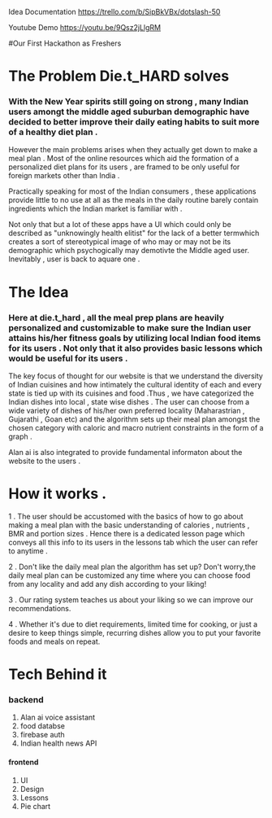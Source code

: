 Idea Documentation
https://trello.com/b/SipBkVBx/dotslash-50

Youtube Demo
https://youtu.be/9Qsz2jLlgRM

#Our First Hackathon as Freshers

# The Problem Die.t_HARD solves 

### With the New Year spirits still going on strong , many Indian users amongt the middle aged suburban demographic have decided to better improve their daily eating habits to suit more of a healthy diet plan .

However the main problems arises when they actually get down to make a meal plan . Most of the online resources which aid the formation of a personalized diet plans for its users , are framed to be only useful for foreign markets other than India .

Practically speaking for most of the Indian consumers , these applications provide little to no use  at all as the meals in the daily routine barely contain ingredients which the Indian market is familiar with  . 

Not only that but a lot of these apps have a UI which could only be described as "unknowingly health elitist" for the lack of a better termwhich creates a sort of stereotypical image of who may or may not be its demographic  which psychogically may demotivte the Middle aged user.  Inevitably , user is back to aquare one .

# The Idea 
### Here at die.t_hard , all the meal prep plans are heavily personalized and customizable to make sure the Indian user attains his/her fitness goals by utilizing local Indian food items for its users  . Not only that it also provides basic lessons which would be useful for its users .

The key focus of thought for our website is that we understand the diversity of Indian cuisines and how intimately the cultural identity of each and every state is tied up with its cuisines and food .Thus , we have categorized the Indian dishes into local ,  state wise dishes . The user can choose from a wide variety of dishes of his/her own preferred locality (Maharastrian , Gujarathi , Goan etc) and the algorithm sets up their meal plan amongst the chosen category with caloric and macro nutrient constraints in the form of a graph . 

Alan ai is also integrated to provide fundamental informaton about the website to the users .

# How it works .

1 . The user should be accustomed with the basics of how to go about making a meal plan with the basic understanding of calories , nutrients , BMR and portion sizes . Hence there is a dedicated lesson page which conveys all this info to its users in the lessons tab which the user can refer to anytime .

2 . Don't like the daily meal plan the algorithm has set up? Don't worry,the daily meal plan can be customized any time where you can choose food from any locality and add any dish according to your liking!

3 . Our rating system teaches us about your liking so we can improve our recommendations. 

4 . Whether it's due to diet requirements, limited time for cooking, or just a desire to keep things simple, recurring dishes allow you to put your favorite foods and meals on repeat.

# Tech Behind it

### backend 

1. Alan ai voice assistant
2. food databse 
3. firebase auth 
4. Indian health news API 

#### frontend

1. UI 
2. Design 
3. Lessons 
4. Pie chart
